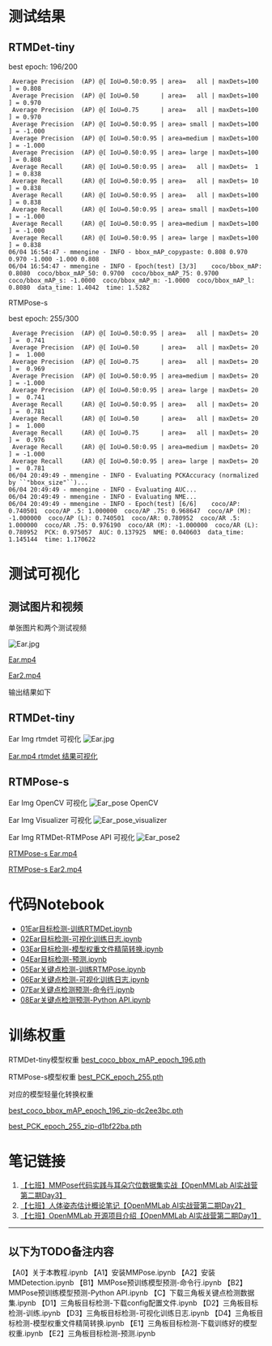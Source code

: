 # 测试结果

## RTMDet-tiny
best epoch: 196/200
```
 Average Precision  (AP) @[ IoU=0.50:0.95 | area=   all | maxDets=100 ] = 0.808
 Average Precision  (AP) @[ IoU=0.50      | area=   all | maxDets=100 ] = 0.970
 Average Precision  (AP) @[ IoU=0.75      | area=   all | maxDets=100 ] = 0.970
 Average Precision  (AP) @[ IoU=0.50:0.95 | area= small | maxDets=100 ] = -1.000
 Average Precision  (AP) @[ IoU=0.50:0.95 | area=medium | maxDets=100 ] = -1.000
 Average Precision  (AP) @[ IoU=0.50:0.95 | area= large | maxDets=100 ] = 0.808
 Average Recall     (AR) @[ IoU=0.50:0.95 | area=   all | maxDets=  1 ] = 0.838
 Average Recall     (AR) @[ IoU=0.50:0.95 | area=   all | maxDets= 10 ] = 0.838
 Average Recall     (AR) @[ IoU=0.50:0.95 | area=   all | maxDets=100 ] = 0.838
 Average Recall     (AR) @[ IoU=0.50:0.95 | area= small | maxDets=100 ] = -1.000
 Average Recall     (AR) @[ IoU=0.50:0.95 | area=medium | maxDets=100 ] = -1.000
 Average Recall     (AR) @[ IoU=0.50:0.95 | area= large | maxDets=100 ] = 0.838
06/04 16:54:47 - mmengine - INFO - bbox_mAP_copypaste: 0.808 0.970 0.970 -1.000 -1.000 0.808
06/04 16:54:47 - mmengine - INFO - Epoch(test) [3/3]    coco/bbox_mAP: 0.8080  coco/bbox_mAP_50: 0.9700  coco/bbox_mAP_75: 0.9700  coco/bbox_mAP_s: -1.0000  coco/bbox_mAP_m: -1.0000  coco/bbox_mAP_l: 0.8080  data_time: 1.4042  time: 1.5282
```

RTMPose-s

best epoch: 255/300
```
 Average Precision  (AP) @[ IoU=0.50:0.95 | area=   all | maxDets= 20 ] =  0.741
 Average Precision  (AP) @[ IoU=0.50      | area=   all | maxDets= 20 ] =  1.000
 Average Precision  (AP) @[ IoU=0.75      | area=   all | maxDets= 20 ] =  0.969
 Average Precision  (AP) @[ IoU=0.50:0.95 | area=medium | maxDets= 20 ] = -1.000
 Average Precision  (AP) @[ IoU=0.50:0.95 | area= large | maxDets= 20 ] =  0.741
 Average Recall     (AR) @[ IoU=0.50:0.95 | area=   all | maxDets= 20 ] =  0.781
 Average Recall     (AR) @[ IoU=0.50      | area=   all | maxDets= 20 ] =  1.000
 Average Recall     (AR) @[ IoU=0.75      | area=   all | maxDets= 20 ] =  0.976
 Average Recall     (AR) @[ IoU=0.50:0.95 | area=medium | maxDets= 20 ] = -1.000
 Average Recall     (AR) @[ IoU=0.50:0.95 | area= large | maxDets= 20 ] =  0.781
06/04 20:49:49 - mmengine - INFO - Evaluating PCKAccuracy (normalized by ``"bbox_size"``)...
06/04 20:49:49 - mmengine - INFO - Evaluating AUC...
06/04 20:49:49 - mmengine - INFO - Evaluating NME...
06/04 20:49:49 - mmengine - INFO - Epoch(test) [6/6]    coco/AP: 0.740501  coco/AP .5: 1.000000  coco/AP .75: 0.968647  coco/AP (M): -1.000000  coco/AP (L): 0.740501  coco/AR: 0.780952  coco/AR .5: 1.000000  coco/AR .75: 0.976190  coco/AR (M): -1.000000  coco/AR (L): 0.780952  PCK: 0.975057  AUC: 0.137925  NME: 0.040603  data_time: 1.145144  time: 1.170622
```

# 测试可视化
## 测试图片和视频
单张图片和两个测试视频

![Ear.jpg](https://github.com/chg0901/openmmlab2-hong/blob/main/No1-Assignment/MyEar/Ear.jpg)

[Ear.mp4](https://github.com/chg0901/openmmlab2-hong/blob/main/No1-Assignment/MyEar/Ear.mp4)

[Ear2.mp4](https://github.com/chg0901/openmmlab2-hong/blob/main/No1-Assignment/MyEar/Ear2.mp4)


输出结果如下

## RTMDet-tiny
Ear Img rtmdet 可视化
![Ear.jpg](https://github.com/chg0901/openmmlab2-hong/blob/main/No1-Assignment/MyEar/E2_rtmdet/vis/Ear.jpg)

[Ear.mp4 rtmdet 结果可视化](https://github.com/chg0901/openmmlab2-hong/blob/main/No1-Assignment/MyEar/E2_rtmdet/Ear_pred0.6.mp4)

## RTMPose-s
Ear Img OpenCV 可视化
![Ear_pose OpenCV](https://github.com/chg0901/openmmlab2-hong/blob/main/No1-Assignment/MyEar/Ear_pose.jpg)

Ear Img Visualizer 可视化
![Ear_pose_visualizer](https://github.com/chg0901/openmmlab2-hong/blob/main/No1-Assignment/MyEar/Ear_pose_visualizer.jpg)

Ear Img RTMDet-RTMPose API 可视化
![Ear_pose2](https://github.com/chg0901/openmmlab2-hong/blob/main/No1-Assignment/MyEar/RTMDet-RTMPose/Ear.jpg)


[RTMPose-s Ear.mp4](https://github.com/chg0901/openmmlab2-hong/blob/main/No1-Assignment/MyEar/RTMDet-RTMPose/Ear.mp4)

[RTMPose-s Ear2.mp4](https://github.com/chg0901/openmmlab2-hong/blob/main/No1-Assignment/MyEar/RTMDet-RTMPose/Ear2.mp4)



# 代码Notebook
- [01Ear目标检测-训练RTMDet.ipynb](https://github.com/chg0901/openmmlab2-hong/blob/main/No1-Assignment/01Ear%E7%9B%AE%E6%A0%87%E6%A3%80%E6%B5%8B-%E8%AE%AD%E7%BB%832.ipynb)
- [02Ear目标检测-可视化训练日志.ipynb](https://github.com/chg0901/openmmlab2-hong/blob/main/No1-Assignment/02Ear%E7%9B%AE%E6%A0%87%E6%A3%80%E6%B5%8B-%E5%8F%AF%E8%A7%86%E5%8C%96%E8%AE%AD%E7%BB%83%E6%97%A5%E5%BF%97.ipynb)
- [03Ear目标检测-模型权重文件精简转换.ipynb](https://github.com/chg0901/openmmlab2-hong/blob/main/No1-Assignment/03Ear%E7%9B%AE%E6%A0%87%E6%A3%80%E6%B5%8B-%E6%A8%A1%E5%9E%8B%E6%9D%83%E9%87%8D%E6%96%87%E4%BB%B6%E7%B2%BE%E7%AE%80%E8%BD%AC%E6%8D%A2.ipynb)
- [04Ear目标检测-预测.ipynb](https://github.com/chg0901/openmmlab2-hong/blob/main/No1-Assignment/04Ear%E7%9B%AE%E6%A0%87%E6%A3%80%E6%B5%8B-%E9%A2%84%E6%B5%8B.ipynb)
- [05Ear关键点检测-训练RTMPose.ipynb](https://github.com/chg0901/openmmlab2-hong/blob/main/No1-Assignment/05Ear%E5%85%B3%E9%94%AE%E7%82%B9%E6%A3%80%E6%B5%8B-%E8%AE%AD%E7%BB%83RTMPose.ipynb)
- [06Ear关键点检测-可视化训练日志.ipynb](https://github.com/chg0901/openmmlab2-hong/blob/main/No1-Assignment/06Ear%E5%85%B3%E9%94%AE%E7%82%B9%E6%A3%80%E6%B5%8B-%E5%8F%AF%E8%A7%86%E5%8C%96%E8%AE%AD%E7%BB%83%E6%97%A5%E5%BF%97.ipynb)
- [07Ear关键点检测预测-命令行.ipynb](https://github.com/chg0901/openmmlab2-hong/blob/main/No1-Assignment/07Ear%E5%85%B3%E9%94%AE%E7%82%B9%E6%A3%80%E6%B5%8B%E9%A2%84%E6%B5%8B-%E5%91%BD%E4%BB%A4%E8%A1%8C.ipynb)
- [08Ear关键点检测预测-Python API.ipynb](https://github.com/chg0901/openmmlab2-hong/blob/main/No1-Assignment/08Ear%E5%85%B3%E9%94%AE%E7%82%B9%E6%A3%80%E6%B5%8B%E9%A2%84%E6%B5%8B-Python%20API.ipynb)




# 训练权重

RTMDet-tiny模型权重
[best_coco_bbox_mAP_epoch_196.pth](https://drive.google.com/file/d/1oBaGq98r5VySlMtCbLCavkStpmgxNLYl/view?usp=drive_link)

RTMPose-s模型权重
[best_PCK_epoch_255.pth](https://drive.google.com/file/d/1lFYuInSq_YISKDQp1PAhuaLUMRMxLsos/view?usp=sharing)

对应的模型轻量化转换权重

[best_coco_bbox_mAP_epoch_196_zip-dc2ee3bc.pth](https://drive.google.com/file/d/12NlnTy3P7-oVaMaYev3xr3tZbb2zFC6l/view?usp=sharing)

[best_PCK_epoch_255_zip-d1bf22ba.pth](https://drive.google.com/file/d/1WQRyWI22EJji4IwI9M_1ye_ljUwuAIyq/view?usp=sharing)

# 笔记链接
1. [【七班】MMPose代码实践与耳朵穴位数据集实战【OpenMMLab AI实战营第二期Day3】](https://zhuanlan.zhihu.com/p/634511756) 
2. [【七班】人体姿态估计概论笔记【OpenMMLab AI实战营第二期Day2】](https://blog.csdn.net/chenghong1/article/details/131006094)
3. [【七班】OpenMMLab 开源项目介绍【OpenMMLab AI实战营第二期Day1】](https://blog.csdn.net/chenghong1/article/details/130988224)



------------------------------------------------------------------------------------------
以下为TODO备注内容
------------------------------------------------------------------------------------------


【A0】关于本教程.ipynb
【A1】安装MMPose.ipynb
【A2】安装MMDetection.ipynb
【B1】MMPose预训练模型预测-命令行.ipynb
【B2】MMPose预训练模型预测-Python API.ipynb
【C】下载三角板关键点检测数据集.ipynb
【D1】三角板目标检测-下载config配置文件.ipynb
【D2】三角板目标检测-训练.ipynb
【D3】三角板目标检测-可视化训练日志.ipynb
【D4】三角板目标检测-模型权重文件精简转换.ipynb
【E1】三角板目标检测-下载训练好的模型权重.ipynb
【E2】三角板目标检测-预测.ipynb
